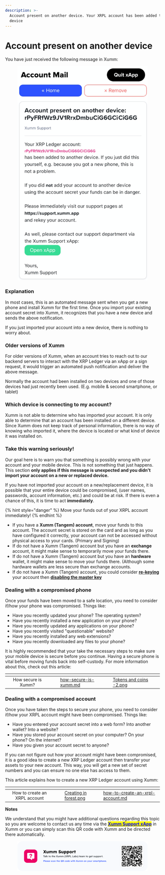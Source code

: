 ```yaml
---
description: >-
  Account present on another device. Your XRPL account has been added to another
  device
---
```


# Account present on another device

You have just received the following message in Xumm:

<figure><img src="../../.gitbook/assets/Account Present.png" alt=""><figcaption></figcaption></figure>

### Explanation

In most cases, this is an automated message sent when you get a new phone and install Xumm for the first time. Once you import your existing account secret into Xumm, it recognizes that you have a new device and sends the above notification.

If you just imported your account into a new device, there is nothing to worry about.

### Older versions of Xumm

For older versions of Xumm, when an account tries to reach out to our backend servers to interact with the XRP Ledger via an xApp or a sign request, it would trigger an automated push notification and deliver the above message.&#x20;

Normally the account had been installed on two devices and one of those devices had just recently been used. (E.g. mobile & second smartphone, or tablet)

### Which device is connecting to my account?

Xumm is not able to determine who has imported your account. It is only able to determine that an account has been installed on a different device. Since Xumm does not keep track of personal information, there is no way of knowing who imported it, where the device is located or what kind of device it was installed on.&#x20;

### Take this warning seriously!

Our goal here is to warn you that something is possibly wrong with your account and your mobile device. This is not something that just happens. This section **only applies if this message is unexpected and you didn't import your account on a new or replaced device.**

If you have not imported your account on a new/replacement device, it is possible that your entire device could be compromised, (user names, passwords, account information, etc.) and could be at risk.  If there is even a chance of this, it is time to act **immediately**.&#x20;

{% hint style="danger" %}
Move your funds out of your XRPL account immediately!
{% endhint %}

* If you have a **Xumm (Tangem) account**, move your funds to this account. The account secret is stored on the card and as long as you have configured it correctly, your account can not be accessed without physical access to your cards. (Primary and Signing)
* If do not have a Xumm (Tangem) account but you have an **exchange** account, it might make sense to temporarily move your funds there.&#x20;
* If do not have a Xumm (Tangem) account but you have an **hardware** wallet, it might make sense to move your funds there. (Although some hardware wallets are less secure than exchange accounts.
* If do not have a Xumm (Tangem) account, you could consider [**re-keying**](../../getting-started-with-xumm/how-to-rekey-your-account.md) your account then [**disabling the master key**](../../getting-started-with-xumm/how-to-disable-the-master-key.md)

### Dealing with a compromised phone

Once your funds have been moved to a safe location, you need to consider if/how your phone was compromised. Things like:&#x20;

* Have you recently updated your phone? The operating system?
* Have you recently installed a new application on your phone?
* Have you recently updated any applications on your phone?
* Have you recently visited "questionable" website?
* Have you recently installed any web extensions?
* Have you recently downloaded any files to your phone?

It is highly recommended that your take the necessary steps to make sure your mobile device is secure before you continue. Having a secure phone is vital before moving funds back into self-custody. For more information about this, check out this article:

<table data-view="cards"><thead><tr><th align="center"></th><th data-hidden></th><th data-hidden></th><th data-hidden data-card-target data-type="content-ref"></th><th data-hidden data-card-cover data-type="files"></th></tr></thead><tbody><tr><td align="center">How secure is Xumm?</td><td></td><td></td><td><a href="how-secure-is-xumm.md">how-secure-is-xumm.md</a></td><td><a href="../../.gitbook/assets/Tokens and coins -2.png">Tokens and coins -2.png</a></td></tr></tbody></table>

&#x20;

### Dealing with a compromised account

Once you have taken the steps to secure your phone, you need to consider if/how your XRPL account might have been compromised. Things like:&#x20;

* Have you entered your account secret into a web form? Into another wallet? Into a website?
* Have you stored your account secret on your computer? On your phone? On the internet?
* Have you given your account secret to anyone?

If you can not figure out how your account might have been compromised, it is a good idea to create a new XRP Ledger account then transfer your assets to your new account. This way, you will get a new set of secret numbers and you can ensure no one else has access to them.

This article explains how to create a new XRP Ledger account using Xumm:

<table data-view="cards"><thead><tr><th align="center"></th><th data-hidden></th><th data-hidden></th><th data-hidden data-card-cover data-type="files"></th><th data-hidden data-card-target data-type="content-ref"></th></tr></thead><tbody><tr><td align="center">How to create an XRPL account</td><td></td><td></td><td><a href="../../.gitbook/assets/Creating in forest.png">Creating in forest.png</a></td><td><a href="../../getting-started-with-xumm/your-first-xrp-ledger-account/how-to-create-an-xrpl-account.md">how-to-create-an-xrpl-account.md</a></td></tr></tbody></table>

**Notes**

We understand that you might have additional questions regarding this topic so you are welcome to contact us any time via the [<mark style="color:blue;">**Xumm Support xApp**</mark>](https://xumm.app/detect/xapp:xumm.support?ref=helpcenter) in Xumm or you can simply scan this QR code with Xumm and be directed there automatically.

<figure><img src="../../.gitbook/assets/Support banner Xumm.png" alt=""><figcaption></figcaption></figure>
